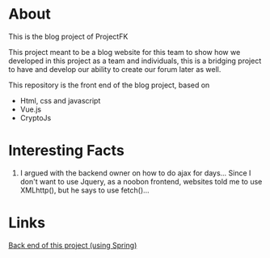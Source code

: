 # About
This is the blog project of ProjectFK

This project meant to be a blog website for this team to show how we developed in this project as a team and individuals,
this is a bridging project to have and develop our ability to create our forum later as well.

This repository is the front end of the blog project, based on
- Html, css and javascript
- Vue.js
- CryptoJs

# Interesting Facts
1. I argued with the backend owner on how to do ajax for days... Since I don't want to use Jquery, as a noobon frontend,
websites told me to use XMLhttp(), but he says to use fetch()...

# Links
[Back end of this project (using Spring)](https://github.com/ProjectFK/Blog-Backend)
